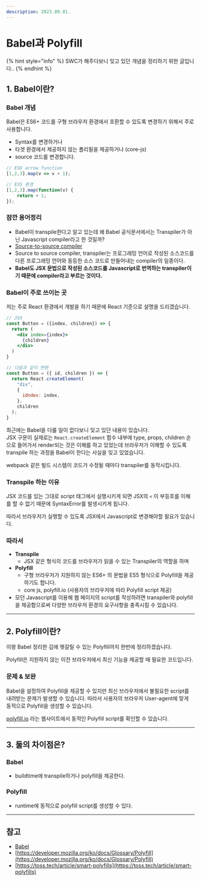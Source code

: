 ```yaml
---
description: 2023.09.01.
---
```


# Babel과 Polyfill

{% hint style="info" %}
SWC가 해주다보니 잊고 있던 개념을 정리하기 위한 글입니다..
{% endhint %}

## 1. Babel이란?

### Babel 개념

Babel은 ES6+ 코드를 구형 브라우저 환경에서 호환할 수 있도록 변경하기 위해서 주로 사용합니다.&#x20;

* Syntax를 변경하거나
* 타겟 환경에서 제공하지 않는 폴리필을 제공하거나 (core-js)
* source 코드를 변경합니다.

```javascript
// ES6 arrow function
[1,2,3].map(v => v + 1);

// ES5 환경
[1,2,3].map(function(v) {
    return + 1;
});
```

### **잠깐 용어정리**

* Babel이 transpile한다고 알고 있는데 왜 Babel 공식문서에서는 Transpiler가 아닌 Javascript compiler라고 한 것일까?
* [Source-to-source compiler](https://en.wikipedia.org/wiki/Source-to-source\_compiler)
* Source to source compiler, transpiler는 프로그래밍 언어로 작성된 소스코드를 다른 프로그래밍 언어와 동등한 소스 코드로 만들어내는 compiler의 일종이다.
* **Babel도 JSX 문법으로 작성된 소스코드를 Javascript로 번역하는 transpiler이기 때문에 compiler라고 부르는 것이다.**



### Babel이 주로 쓰이는 곳

저는 주로 React 환경에서 개발을 하기 때문에 React 기준으로 설명을 드리겠습니다.

```jsx
// JSX
const Button = ({index, children}) => {
  return (
    <div index={index}>
      {children}
    </div>
  )
}

// 다음과 같이 변환
const Button = ({ id, children }) => {
  return React.createElement(
    "div",
    {
      idndex: index,
    },
    children
  );
}
```

최근에는 Babel을 다룰 일이 없다보니 잊고 있던 내용이 있습니다.\
JSX 구문이 실제로는 `React.createElement` 함수 내부에 type, props, children 순으로 들어가서 render되는 것은 이해를 하고 있었는데 브라우저가 이해할 수 있도록 transpile 하는 과정을 Babel이 한다는 사실을 잊고 있었습니다.

webpack 같은 빌드 시스템이 코드가 수정될 때마다 transpiler를 동작시킵니다.

###

### Transpile 하는 이유

JSX 코드를 있는 그대로 script 태그에서 실행시키게 되면 JSX의 `<` 이 부등호를 이해를 할 수 없기 때문에 SyntaxError를 발생시키게 됩니다.

따라서 브라우저가 실행할 수 있도록 JSX에서 Javascript로 변경해야할 필요가 있습니다.

### 따라서

* **Transpile**
  * JSX 같은 형식의 코드를 브라우저가 읽을 수 있는 Transpiler의 역할을 하며
* **Polyfill**
  * 구형 브라우저가 지원하지 않는 ES6+ 의 문법을 ES5 형식으로 Polyfill을 제공하기도 합니다.
  * core js, polyfill.io (사용자의 브라우저에 따라 Polyfill script 제공)
* 모던 Javascript를 이용해 웹 페이지의 script를 작성하려면 transpiler와 polyfill을 제공함으로써 다양한 브라우저 환경의 요구사항을 충족시킬 수 있습니다.

***

## 2. Polyfill이란?

이왕 Babel 정리한 김에 헷갈릴 수 있는 Polyfill까지 한번에 정리하겠습니다.

Polyfill은 지원하지 않는 이전 브라우저에서 최신 기능을 제공할 때 필요한 코드입니다.&#x20;

### 문제 & 보완

Babel을 설정하여 Polyfill을 제공할 수 있지만 최신 브라우저에서 불필요한 script를 내려받는 문제가 발생할 수 있습니다. 따라서 사용자의 브라우저 User-agent에 맞게 동적으로 Polyfill을 생성할 수 있습니다.

[polyfill.io](https://polyfill.io/v3/) 라는 웹사이트에서 동적인 Polyfill script를 확인할 수 있습니다.



***

## 3. 둘의 차이점은?

### Babel

* buildtime에 transpile하거나 polyfill을 제공한다.

### Polyfill

* runtime에 동적으로 polyfill script를 생성할 수 있다.



***

## 참고

* [Babel](https://babeljs.io/docs/)
* [https://developer.mozilla.org/ko/docs/Glossary/Polyfill](https://developer.mozilla.org/ko/docs/Glossary/Polyfill)
* [https://toss.tech/article/smart-polyfills](https://toss.tech/article/smart-polyfills)
